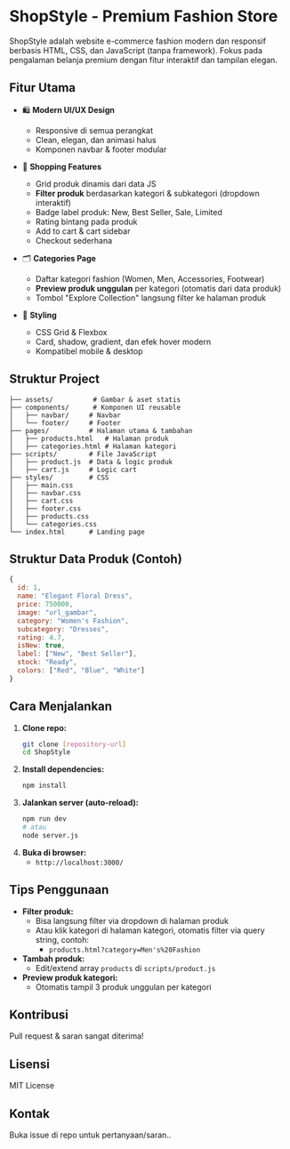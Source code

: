 # ShopStyle - Premium Fashion Store

ShopStyle adalah website e-commerce fashion modern dan responsif berbasis HTML, CSS, dan JavaScript (tanpa framework). Fokus pada pengalaman belanja premium dengan fitur interaktif dan tampilan elegan.

## Fitur Utama

- 🛍️ **Modern UI/UX Design**
  - Responsive di semua perangkat
  - Clean, elegan, dan animasi halus
  - Komponen navbar & footer modular

- 🛒 **Shopping Features**
  - Grid produk dinamis dari data JS
  - **Filter produk** berdasarkan kategori & subkategori (dropdown interaktif)
  - Badge label produk: New, Best Seller, Sale, Limited
  - Rating bintang pada produk
  - Add to cart & cart sidebar
  - Checkout sederhana

- 🗂️ **Categories Page**
  - Daftar kategori fashion (Women, Men, Accessories, Footwear)
  - **Preview produk unggulan** per kategori (otomatis dari data produk)
  - Tombol "Explore Collection" langsung filter ke halaman produk

- 🎨 **Styling**
  - CSS Grid & Flexbox
  - Card, shadow, gradient, dan efek hover modern
  - Kompatibel mobile & desktop

## Struktur Project

```
├── assets/          # Gambar & aset statis
├── components/      # Komponen UI reusable
│   ├── navbar/     # Navbar
│   └── footer/     # Footer
├── pages/          # Halaman utama & tambahan
│   ├── products.html   # Halaman produk
│   ├── categories.html # Halaman kategori
├── scripts/        # File JavaScript
│   ├── product.js  # Data & logic produk
│   ├── cart.js     # Logic cart
├── styles/         # CSS
│   ├── main.css
│   ├── navbar.css
│   ├── cart.css
│   ├── footer.css
│   ├── products.css
│   └── categories.css
└── index.html      # Landing page
```

## Struktur Data Produk (Contoh)
```js
{
  id: 1,
  name: "Elegant Floral Dress",
  price: 750000,
  image: "url_gambar",
  category: "Women's Fashion",
  subcategory: "Dresses",
  rating: 4.7,
  isNew: true,
  label: ["New", "Best Seller"],
  stock: "Ready",
  colors: ["Red", "Blue", "White"]
}
```

## Cara Menjalankan

1. **Clone repo:**
   ```bash
   git clone [repository-url]
   cd ShopStyle
   ```
2. **Install dependencies:**
   ```bash
   npm install
   ```
3. **Jalankan server (auto-reload):**
   ```bash
   npm run dev
   # atau
   node server.js
   ```
4. **Buka di browser:**
   - `http://localhost:3000/`

## Tips Penggunaan
- **Filter produk:**
  - Bisa langsung filter via dropdown di halaman produk
  - Atau klik kategori di halaman kategori, otomatis filter via query string, contoh:
    - `products.html?category=Men's%20Fashion`
- **Tambah produk:**
  - Edit/extend array `products` di `scripts/product.js`
- **Preview produk kategori:**
  - Otomatis tampil 3 produk unggulan per kategori

## Kontribusi
Pull request & saran sangat diterima!

## Lisensi
MIT License

## Kontak
Buka issue di repo untuk pertanyaan/saran..